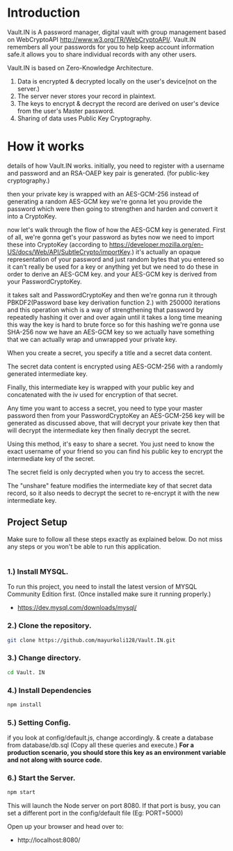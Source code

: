 # Introduction
Vault.IN is A password manager, digital vault with group management based on WebCryptoAPI http://www.w3.org/TR/WebCryptoAPI/. Vault.IN remembers all your passwords for you to help keep account information safe.it allows you to share individual records with any other users.

Vault.IN is based on Zero-Knowledge Architecture.
1) Data is encrypted & decrypted locally on the user's device(not on the server.)
2) The server never stores your record in plaintext.
3) The keys to encrypt & decrypt the record are derived on user's device from the user's Master password.
4) Sharing of data uses Public Key Cryptography.

# How it works
details of how Vault.IN works.
initially, you need to register with a username and password and an RSA-OAEP key pair is generated. (for public-key cryptography.)

then your private key is wrapped with an AES-GCM-256 instead of generating a random AES-GCM key we're gonna let you provide the password which 
were then going to strengthen and harden and convert it into a CryptoKey.

now let's walk through the flow of how the AES-GCM key is generated. First of all, we're gonna get's your password as bytes now we need to import these into CryptoKey (according to https://developer.mozilla.org/en-US/docs/Web/API/SubtleCrypto/importKey.) it's actually an opaque representation of your password and just random bytes that you entered so it can't really be used for a key or anything yet but we need to do these in order to derive an AES-GCM key. and your AES-GCM key is derived from your PasswordCryptoKey.

it takes salt and PasswordCryptoKey and then we're gonna run it through PBKDF2(Password base key derivation function 2.) with 250000 iterations and this operation which is a way of strengthening that password by repeatedly hashing it over and over again until it takes a long time meaning this way the key is hard to brute force so for this hashing we're gonna use SHA-256 now we have an AES-GCM key so we actually have something that we can actually wrap and unwrapped your private key.

When you create a secret, you specify a title and a secret data content.

The secret data content is encrypted using AES-GCM-256 with a randomly generated intermediate key.

Finally, this intermediate key is wrapped with your public key and concatenated with the iv used for encryption of that secret.

Any time you want to access a secret, you need to type your master password then from your PasswordCryptoKey an AES-GCM-256 key will be generated as discussed above, that will decrypt your private key then that will decrypt the intermediate key then finally decrypt the secret.

Using this method, it's easy to share a secret. You just need to know the exact username of your friend so you can find his public key to encrypt the intermediate key of the secret.

The secret field is only decrypted when you try to access the secret.

The "unshare" feature modifies the intermediate key of that secret data record, so it also needs to decrypt the secret to re-encrypt it with the new intermediate key.

## Project Setup
Make sure to follow all these steps exactly as explained below. Do not miss any steps or you won't be able to run this application.
#

### 1.) Install MYSQL.

 To run this project, you need to install the latest version of MYSQL Community Edition first. (Once installed make sure it running properly.)
   * https://dev.mysql.com/downloads/mysql/<br/>

### 2.) Clone the repository.
```bash
git clone https://github.com/mayurkoli128/Vault.IN.git
```

### 3.) Change directory.
```bash
cd Vault. IN
```

### 4.) Install Dependencies
```bash
npm install
```

### 5.) Setting Config.

   if you look at config/default.js, change accordingly. & create a database from database/db.sql (Copy all these queries and execute.) **For a production scenario, you should store this key as an environment variable and not along with source code.**


### 6.) Start the Server.
```bash
npm start
```
This will launch the Node server on port 8080. If that port is busy, you can set a different port in the config/default file (Eg: PORT=5000)

Open up your browser and head over to:

* http://localhost:8080/
